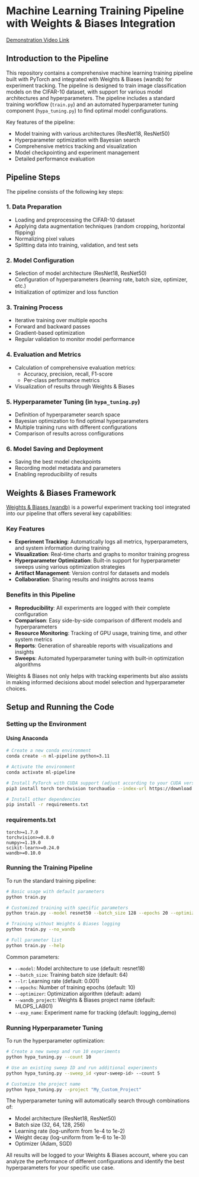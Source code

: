 # Machine Learning Training Pipeline with Weights & Biases Integration

[Demonstration Video Link](https://youtu.be/3wwte5sSnCM?si=NKCX09EMTSSrlE5V)

## Introduction to the Pipeline

This repository contains a comprehensive machine learning training pipeline built with PyTorch and integrated with Weights & Biases (wandb) for experiment tracking. The pipeline is designed to train image classification models on the CIFAR-10 dataset, with support for various model architectures and hyperparameters. The pipeline includes a standard training workflow (`train.py`) and an automated hyperparameter tuning component (`hypa_tuning.py`) to find optimal model configurations.

Key features of the pipeline:
- Model training with various architectures (ResNet18, ResNet50)
- Hyperparameter optimization with Bayesian search
- Comprehensive metrics tracking and visualization
- Model checkpointing and experiment management
- Detailed performance evaluation

## Pipeline Steps

The pipeline consists of the following key steps:

### 1. Data Preparation
- Loading and preprocessing the CIFAR-10 dataset
- Applying data augmentation techniques (random cropping, horizontal flipping)
- Normalizing pixel values
- Splitting data into training, validation, and test sets

### 2. Model Configuration
- Selection of model architecture (ResNet18, ResNet50)
- Configuration of hyperparameters (learning rate, batch size, optimizer, etc.)
- Initialization of optimizer and loss function

### 3. Training Process
- Iterative training over multiple epochs
- Forward and backward passes
- Gradient-based optimization
- Regular validation to monitor model performance

### 4. Evaluation and Metrics
- Calculation of comprehensive evaluation metrics:
  - Accuracy, precision, recall, F1-score
  - Per-class performance metrics
- Visualization of results through Weights & Biases

### 5. Hyperparameter Tuning (in `hypa_tuning.py`)
- Definition of hyperparameter search space
- Bayesian optimization to find optimal hyperparameters
- Multiple training runs with different configurations
- Comparison of results across configurations

### 6. Model Saving and Deployment
- Saving the best model checkpoints
- Recording model metadata and parameters
- Enabling reproducibility of results

## Weights & Biases Framework

[Weights & Biases (wandb)](https://wandb.ai/) is a powerful experiment tracking tool integrated into our pipeline that offers several key capabilities:

### Key Features
- **Experiment Tracking**: Automatically logs all metrics, hyperparameters, and system information during training
- **Visualization**: Real-time charts and graphs to monitor training progress
- **Hyperparameter Optimization**: Built-in support for hyperparameter sweeps using various optimization strategies
- **Artifact Management**: Version control for datasets and models
- **Collaboration**: Sharing results and insights across teams

### Benefits in this Pipeline
- **Reproducibility**: All experiments are logged with their complete configuration
- **Comparison**: Easy side-by-side comparison of different models and hyperparameters
- **Resource Monitoring**: Tracking of GPU usage, training time, and other system metrics
- **Reports**: Generation of shareable reports with visualizations and insights
- **Sweeps**: Automated hyperparameter tuning with built-in optimization algorithms

Weights & Biases not only helps with tracking experiments but also assists in making informed decisions about model selection and hyperparameter choices.

## Setup and Running the Code

### Setting up the Environment

#### Using Anaconda

```bash
# Create a new conda environment
conda create -n ml-pipeline python=3.11

# Activate the environment
conda activate ml-pipeline

# Install PyTorch with CUDA support (adjust according to your CUDA version, mine is 12.6)
pip3 install torch torchvision torchaudio --index-url https://download.pytorch.org/whl/cu126

# Install other dependencies
pip install -r requirements.txt
```

### requirements.txt

```
torch>=1.7.0
torchvision>=0.8.0
numpy>=1.19.0
scikit-learn>=0.24.0
wandb>=0.10.0
```

### Running the Training Pipeline

To run the standard training pipeline:

```bash
# Basic usage with default parameters
python train.py

# Customized training with specific parameters
python train.py --model resnet50 --batch_size 128 --epochs 20 --optimizer sgd --lr 0.01

# Training without Weights & Biases logging
python train.py --no_wandb

# Full parameter list
python train.py --help
```

Common parameters:
- `--model`: Model architecture to use (default: resnet18)
- `--batch_size`: Training batch size (default: 64)
- `--lr`: Learning rate (default: 0.001)
- `--epochs`: Number of training epochs (default: 10)
- `--optimizer`: Optimization algorithm (default: adam)
- `--wandb_project`: Weights & Biases project name (default: MLOPS_LAB01)
- `--exp_name`: Experiment name for tracking (default: logging_demo)

### Running Hyperparameter Tuning

To run the hyperparameter optimization:

```bash
# Create a new sweep and run 10 experiments
python hypa_tuning.py --count 10

# Use an existing sweep ID and run additional experiments
python hypa_tuning.py --sweep_id <your-sweep-id> --count 5

# Customize the project name
python hypa_tuning.py --project "My_Custom_Project"
```

The hyperparameter tuning will automatically search through combinations of:
- Model architecture (ResNet18, ResNet50)
- Batch size (32, 64, 128, 256)
- Learning rate (log-uniform from 1e-4 to 1e-2)
- Weight decay (log-uniform from 1e-6 to 1e-3)
- Optimizer (Adam, SGD)

All results will be logged to your Weights & Biases account, where you can analyze the performance of different configurations and identify the best hyperparameters for your specific use case.
